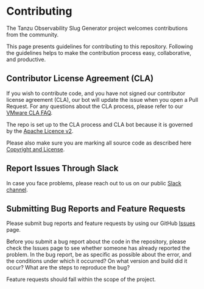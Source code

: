 # Contributing

The Tanzu Observability Slug Generator project welcomes contributions from the community.

This page presents guidelines for contributing to this repository. Following the guidelines helps to
 make the contribution process easy, collaborative, and productive.

## Contributor License Agreement (CLA)
If you wish to contribute code, and you have not signed our contributor license agreement (CLA), our
bot will update the issue when you open a Pull Request. For any questions about the CLA process,
please refer to our [VMware CLA FAQ](https://cla.vmware.com/faq).

The repo is set up to the CLA process and CLA bot because it is governed by the [Apache Licence v2](LICENSE.txt).

Please also make sure you are marking all source code as described here
[Copyright and License](https://confluence.eng.vmware.com/pages/viewpage.action?spaceKey=OS&title=Copyright+and+License).

## Report Issues Through Slack

In case you face problems, please reach out to us on our public [Slack channel](https://www.wavefront.com/join-public-slack).

## Submitting Bug Reports and Feature Requests

Please submit bug reports and feature requests by using our GitHub [Issues](https://github.com/wavefrontHQ/slugRisonGenerator/issues) page.

Before you submit a bug report about the code in the repository, please check the Issues page to
 see whether someone has already reported the problem. In the bug report, be as specific as possible
 about the error, and the conditions under which it occurred? On what version and build did it
 occur? What are the steps to reproduce the bug?

Feature requests should fall within the scope of the project.
